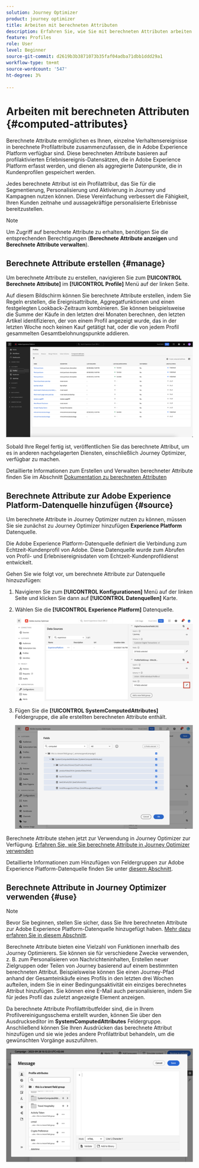```yaml
---
solution: Journey Optimizer
product: journey optimizer
title: Arbeiten mit berechneten Attributen
description: Erfahren Sie, wie Sie mit berechneten Attributen arbeiten.
feature: Profiles
role: User
level: Beginner
source-git-commit: d2619b3b3871073b35faf04adba71dbb1ddd29a1
workflow-type: tm+mt
source-wordcount: '547'
ht-degree: 3%

---
```



# Arbeiten mit berechneten Attributen {#computed-attributes}

Berechnete Attribute ermöglichen es Ihnen, einzelne Verhaltensereignisse in berechnete Profilattribute zusammenzufassen, die in Adobe Experience Platform verfügbar sind. Diese berechneten Attribute basieren auf profilaktivierten Erlebnisereignis-Datensätzen, die in Adobe Experience Platform erfasst werden, und dienen als aggregierte Datenpunkte, die in Kundenprofilen gespeichert werden.

Jedes berechnete Attribut ist ein Profilattribut, das Sie für die Segmentierung, Personalisierung und Aktivierung in Journey und Kampagnen nutzen können. Diese Vereinfachung verbessert die Fähigkeit, Ihren Kunden zeitnahe und aussagekräftige personalisierte Erlebnisse bereitzustellen.

>[!NOTE]
>
>Um Zugriff auf berechnete Attribute zu erhalten, benötigen Sie die entsprechenden Berechtigungen (**Berechnete Attribute anzeigen** und **Berechnete Attribute verwalten**).

## Berechnete Attribute erstellen {#manage}

Um berechnete Attribute zu erstellen, navigieren Sie zum **[!UICONTROL Berechnete Attribute]** im **[!UICONTROL Profile]** Menü auf der linken Seite.

Auf diesem Bildschirm können Sie berechnete Attribute erstellen, indem Sie Regeln erstellen, die Ereignisattribute, Aggregatfunktionen und einen festgelegten Lookback-Zeitraum kombinieren. Sie können beispielsweise die Summe der Käufe in den letzten drei Monaten berechnen, den letzten Artikel identifizieren, der von einem Profil angezeigt wurde, das in der letzten Woche noch keinen Kauf getätigt hat, oder die von jedem Profil gesammelten Gesamtbelohnungspunkte addieren.

![](assets/computed-attributes.png)

Sobald Ihre Regel fertig ist, veröffentlichen Sie das berechnete Attribut, um es in anderen nachgelagerten Diensten, einschließlich Journey Optimizer, verfügbar zu machen.

Detaillierte Informationen zum Erstellen und Verwalten berechneter Attribute finden Sie im Abschnitt [Dokumentation zu berechneten Attributen](https://experienceleague.adobe.com/docs/experience-platform/profile/computed-attributes/overview.html)

## Berechnete Attribute zur Adobe Experience Platform-Datenquelle hinzufügen {#source}

Um berechnete Attribute in Journey Optimizer nutzen zu können, müssen Sie sie zunächst zu Journey Optimizer hinzufügen **Experience Platform** Datenquelle.

Die Adobe Experience Platform-Datenquelle definiert die Verbindung zum Echtzeit-Kundenprofil von Adobe. Diese Datenquelle wurde zum Abrufen von Profil- und Erlebnisereignisdaten vom Echtzeit-Kundenprofildienst entwickelt.

Gehen Sie wie folgt vor, um berechnete Attribute zur Datenquelle hinzuzufügen:

1. Navigieren Sie zum **[!UICONTROL Konfigurationen]** Menü auf der linken Seite und klicken Sie dann auf **[!UICONTROL Datenquellen]** Karte.

1. Wählen Sie die **[!UICONTROL Experience Platform]** Datenquelle.

   ![](assets/computed-attributes-add.png)

1. Fügen Sie die **[!UICONTROL SystemComputedAttributes]** Feldergruppe, die alle erstellten berechneten Attribute enthält.

   ![](assets/computed-attributes-fieldgroup.png)

Berechnete Attribute stehen jetzt zur Verwendung in Journey Optimizer zur Verfügung. [Erfahren Sie, wie Sie berechnete Attribute in Journey Optimizer verwenden](#use)

Detaillierte Informationen zum Hinzufügen von Feldergruppen zur Adobe Experience Platform-Datenquelle finden Sie unter [diesem Abschnitt](../datasource/adobe-experience-platform-data-source.md).

## Berechnete Attribute in Journey Optimizer verwenden {#use}

>[!NOTE]
>
>Bevor Sie beginnen, stellen Sie sicher, dass Sie Ihre berechneten Attribute zur Adobe Experience Platform-Datenquelle hinzugefügt haben. [Mehr dazu erfahren Sie in diesem Abschnitt](#source).

Berechnete Attribute bieten eine Vielzahl von Funktionen innerhalb des Journey Optimierers. Sie können sie für verschiedene Zwecke verwenden, z. B. zum Personalisieren von Nachrichteninhalten, Erstellen neuer Zielgruppen oder Teilen von Journey basierend auf einem bestimmten berechneten Attribut. Beispielsweise können Sie einen Journey-Pfad anhand der Gesamteinkäufe eines Profils in den letzten drei Wochen aufteilen, indem Sie in einer Bedingungsaktivität ein einziges berechnetes Attribut hinzufügen. Sie können eine E-Mail auch personalisieren, indem Sie für jedes Profil das zuletzt angezeigte Element anzeigen.

Da berechnete Attribute Profilattributfelder sind, die in Ihrem Profilvereinigungsschema erstellt wurden, können Sie über den Ausdruckseditor im **SystemComputedAttributes** Feldergruppe. Anschließend können Sie Ihren Ausdrücken das berechnete Attribut hinzufügen und sie wie jedes andere Profilattribut behandeln, um die gewünschten Vorgänge auszuführen.

![](assets/computed-attributes-ajo.png)
